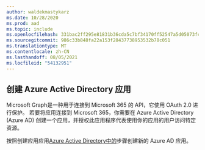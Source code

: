 ```yaml
---
author: waldekmastykarz
ms.date: 10/28/2020
ms.prod: aad
ms.topic: include
ms.openlocfilehash: 331bac2ff295e81831b36cda5c7bf34170ff52547a5d05073fc1dc9c4283bafa
ms.sourcegitcommit: 986c33b848fa22a153f28437738953532b78c051
ms.translationtype: MT
ms.contentlocale: zh-CN
ms.lasthandoff: 08/05/2021
ms.locfileid: "54132951"
---
```

## <a name="create-an-azure-active-directory-app"></a>创建 Azure Active Directory 应用

Microsoft Graph是一种用于连接到 Microsoft 365 的 API，它使用 OAuth 2.0 进行保护。 若要将应用连接到 Microsoft 365，你需要在 Azure Active Directory (Azure AD) 创建一个应用，并授权此应用程序代表使用你的应用的用户访问特定资源。

按照创建应用应用[Azure Active Directory中的](../get-started/add-aad-app-registration.md)步骤创建新的 Azure AD 应用。
